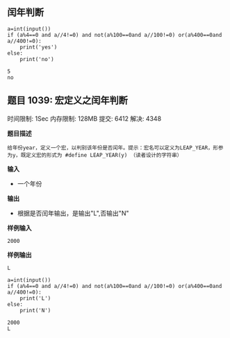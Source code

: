 ## 闰年判断


```
a=int(input())
if (a%4==0 and a//4!=0) and not(a%100==0and a//100!=0) or(a%400==0and a//400!=0):
    print('yes')
else:
    print('no')

```

    5
    no


## 题目 1039:  宏定义之闰年判断

时间限制: 1Sec 内存限制: 128MB 提交: 6412 解决: 4348

**题目描述**

```
给年份year，定义一个宏，以判别该年份是否闰年。提示：宏名可以定义为LEAP_YEAR，形参为y，既定义宏的形式为 #define LEAP_YEAR(y) （读者设计的字符串）

```

**输入**

- 一个年份

**输出**

- 根据是否闰年输出，是输出"L",否输出"N"

**样例输入**

```
2000
```

**样例输出**

```
L
```


```
a=int(input())
if (a%4==0 and a//4!=0) and not(a%100==0and a//100!=0) or(a%400==0and a//400!=0):
    print('L')
else:
    print('N')
```

    2000
    L


## 